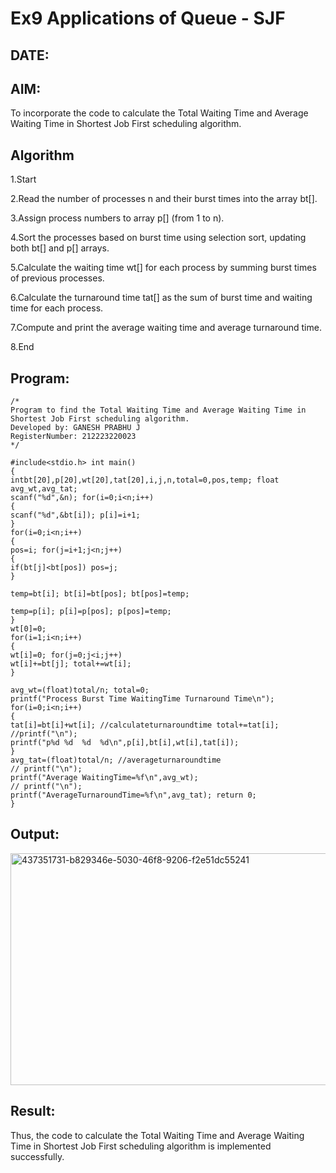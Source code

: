 # Ex9 Applications of Queue - SJF
## DATE:
## AIM:
To incorporate the code to calculate the Total Waiting Time and Average Waiting Time in Shortest Job First scheduling algorithm.
## Algorithm
1.Start

2.Read the number of processes n and their burst times into the array bt[].

3.Assign process numbers to array p[] (from 1 to n).

4.Sort the processes based on burst time using selection sort, updating both bt[] and p[] arrays.

5.Calculate the waiting time wt[] for each process by summing burst times of previous processes.

6.Calculate the turnaround time tat[] as the sum of burst time and waiting time for each process.

7.Compute and print the average waiting time and average turnaround time.

8.End
## Program:
```
/*
Program to find the Total Waiting Time and Average Waiting Time in Shortest Job First scheduling algorithm.
Developed by: GANESH PRABHU J
RegisterNumber: 212223220023
*/

#include<stdio.h> int main()
{
intbt[20],p[20],wt[20],tat[20],i,j,n,total=0,pos,temp; float avg_wt,avg_tat;
scanf("%d",&n); for(i=0;i<n;i++)
{
scanf("%d",&bt[i]); p[i]=i+1;
}
for(i=0;i<n;i++)
{
pos=i; for(j=i+1;j<n;j++)
{
if(bt[j]<bt[pos]) pos=j;
}
 
temp=bt[i]; bt[i]=bt[pos]; bt[pos]=temp;

temp=p[i]; p[i]=p[pos]; p[pos]=temp;
}
wt[0]=0;
for(i=1;i<n;i++)
{
wt[i]=0; for(j=0;j<i;j++)
wt[i]+=bt[j]; total+=wt[i];
}

avg_wt=(float)total/n; total=0;
printf("Process Burst Time WaitingTime Turnaround Time\n"); for(i=0;i<n;i++)
{
tat[i]=bt[i]+wt[i]; //calculateturnaroundtime total+=tat[i];
//printf("\n");
printf("p%d	%d	%d	%d\n",p[i],bt[i],wt[i],tat[i]);
}
avg_tat=(float)total/n; //averageturnaroundtime
// printf("\n");
printf("Average WaitingTime=%f\n",avg_wt);
// printf("\n");
printf("AverageTurnaroundTime=%f\n",avg_tat); return 0;
}

```

## Output:

<img width="789" height="371" alt="437351731-b829346e-5030-46f8-9206-f2e51dc55241" src="https://github.com/user-attachments/assets/c993861f-e1a7-4a49-9d85-6e2985fbb5f2" />



## Result:
Thus, the code to calculate the Total Waiting Time and Average Waiting Time in Shortest Job First scheduling algorithm is implemented successfully.
